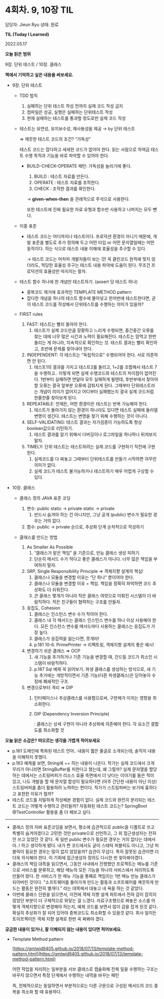 # 4회차. 9, 10장 TIL

담당자: Jieun Ryu
상태: 완료

**TIL (Today I Learned)**

2022.05.17

**오늘 읽은 범위**

9장. 단위 테스트 / 10장. 클래스

**책에서 기억하고 싶은 내용을 써보세요.**

- 9장. 단위 테스트
    - TDD 법칙
        1. 실패하는 단위 테스트 작성 전까지 실제 코드 작성 금지
        2. 컴파일은 성공, 실행은 실패하는 단위테스트 작성
        3. 현재 실패하는 테스트를 통과할 정도로만 실제 코드 작성
        
    - 테스트는 유연성, 유지보수성, 재사용성을 제공 → by 단위 테스트
        
        ⇒ 깨끗한 테스트 코드의 조건? “가독성”
        
        테스트 코드는 잡다하고 세세한 코드가 없어야 한다.
        읽는 사람으로 하여금 테스트 수행 목적과 기능을 바로 파악할 수 있어야 한다.
        
        - BUILD-CHECK-OPERATE 패턴: 가독성을 늘리기에 좋다.
            1. BUILD : 테스트 자료를 만든다.
            2. OPERATE : 테스트 자료를 조작한다.
            3. CHECK : 조작한 결과를 확인한다.
            
            → **given-when-then** 을 관례적으로 주석으로 사용한다.
            
            또한 테스트에 진짜 필요한 자료 유형과 함수만 사용하고 나머지는 모두 뺀다.
            
        
    - 이중 표준
        - 테스트 코드는 어디까지나 테스트이다. 프로덕션 환경이 아니기 때문에, 개발 표준을 별도로 추가 정의해 두고 어떤 타입 or 어떤 문자열일때는 어떤 동작이다. 하는 식으로 테스트 내용 이해에 효율성을 추구할 수 있다.
            
            → 테스트 코드는 어차피 개발자들이 보는 것! 꼭 클린코드 원칙에 맞지 않더라도, 적당한 효율성 추구는 테스트 내용 파악에 도움이 된다. 무조건 프로덕션의 효율성만 따지지는 말자.
            
    - 테스트 함수 하나에 한 개념만 테스트하기. (assert 당 테스트 하나)
        - 중복코드 제거에 효과적인 TEMPLATE METHOD pattern
        - 잡다한 개념을 하나의 테스트 함수에 몰아넣고 한꺼번에 테스트한다면, 굳이 테스트 코드를 작성해서 단위테스트를 수행하는 의미가 있을까?
    - FIRST rules
        1. FAST: 테스트는 빨리 돌아야 한다.
            1. 테스트가 실제 코드만큼 장황하고 느리게 수행되면, 중간중간 오류를 찾는 데에 너무 많은 시간과 노력이 필요해진다. 테스트는 맘먹고 한번 돌리는 게 아니라, 지속적으로 확인하는 것. 테스트 결과는 빨리 확인하고, 초반에 문제를 찾아내야 한다.
        2. INDEPENDENT: 각 테스트는 “독립적으로” 수행되어야 한다. 서로 의존하면 안 된다.
            1. 테스트1의 결과를 가지고 테스트2를 돌리고, 1+2를 조합해서 테스트 7을 수행하고.. 이렇게 되면 실제 수행코드와 테스트의 차이점이 없어진다. 1번부터 실패하면 연달아 모두 실패하게 될텐데, 후반부에서 찾아야 할 오류는 결국 앞부분 오류에 감춰지게 된다. 그때부터 단위테스트라는 개념이 의미가 없어지고 어디부터 실패했는지 결국 실제 코드처럼 한줄한줄 찾아보게 된다.
        3. REPEATABLE: 언제든, 어떤 환경이든 테스트는 반복 가능해야 한다.
            1. 테스트가 돌아가지 않는 환경이 하나라도 있다면 테스트 실패에 둘러댈 변명이 생긴다. 테스트는 변명을 찾기 위해 수행하는 것이 아니다.
        4. SELF-VALIDATING: 테스트 결과는 자가검증이 가능하도록 항상 boolean값으로 리턴하기.
            1. 테스트 결과를 알기 위해서 디버깅이나 로그파일을 하나하나 뒤져보지 말자.
        5. TIMELY: 단위 테스트는 테스트하려는 실제 코드를 구현하기 직전에 구현한다.
            1. 실제코드를 다 짜놓고 그때부터 단위테스트를 만들기 시작하면 아무런 의미가 없다. 
            2. 실제 코드가 테스트 불가능하거나 테스트하기 매우 어렵게 구상할 수 있다.

- 10장. 클래스
    - 클래스 정의 JAVA 표준 코딩
        1. 변수: public static → private static → private
            1. 반드시 숨겨야 하는 건 아니지만, 그냥 공개 (public) 변수가 필요한 경우는 거의 없다.
        2. 함수: public → private 순으로, 추상화 단계 순차적으로 작성하기
        
    - 클래스를 만드는 방법
        1. As Smaller As Possible
            1. “클래스가 맡은 책임” 을 기준으로, 만능 클래스 생성 피하기.
            2. 단순히 메서드 수가 적다고 좋은 클래스가 아니다. 너무 많은 책임을 부여하지 말자.
        2. SRP, Single Responsibility Principle ⇒ 객체지향 설계의 핵심!
            1. 클래스나 모듈을 변경할 이유는 “단 하나” 뿐이어야 한다.
            2. 클래스나 모듈을 변경할 이유 = 책임. 
            책임을 정확히 파악하면 코드 추상화도 더 쉬워진다.
            3. 큰 클래스 몇개가 아니라 작은 클래스 여럿으로 이뤄진 시스템이 더 바람직하다. 작은 친구들이 협력하는 구조를 만들자. 
        3. 응집도, Cohesion
            1. 클래스는 인스턴스 변수 수가 작아야 한다.
            2. 클래스 내 각 메서드는 클래스 인스턴스 변수를 하나 이상 사용해야 한다.
            모든 인스턴스 변수를 메서드마다 사용하는 클래스는 응집도가 가장 높다.
            3. 클래스가 응집력을 잃는다면, 쪼개라!
            4. p.181 10-6. PrimePrinter → 리팩토링, 객체지향 설계의 좋은 예시!
        4. 변경하기 쉬운 클래스 ⇒ OCP
            1. 새 기능을 추가하거나 기존 기능을 변경할 때, 건드릴 코드가 최소인 시스템이 바람직하다.
            2. p.187 Sql 예제 꼭 읽어보기.
            파생 클래스를 생성하는 방식으로, 새 기능 추가에는 개방적이면서
            기존 기능(다른 파생클래스)은 닫아놓아 수정에 폐쇄적인 구조.
        5. 변경으로부터 격리 ⇒ DIP
            1. 인터페이스나 추상클래스를 사용함으로써, 구현체가 미치는 영향을 최소화한다.
            2. DIP (Dependency Inversion Principle)
                
                : 클래스는 상세 구현이 아니라 추상화에 의존해야 한다. 각 요소간 결합도를 최소화할 것
                

**오늘 읽은 소감은? 떠오르는 생각을 가볍게 적어보세요**

- p.161 도메인에 특화된 테스트 언어.. 내용이 짧은 줄글로 소개되는데, 솔직히 내용을 이해하지 못했다.
- p.163 예제를 보면, String에 += 하는 내용이 나온다.
작가는 실제 코드에서 크게 무리가 아니라면 StringBuffer를 피한다고 했는데,
왜 그럴까?
실제 문자열을 할당하는 데에서는 스트링버퍼가 리소스 효율 측면에서 더 낫다는 이야기를 들은 적이 있고, 나도 개발을 할 때 문자열 합성이 필요하다면 (아주 간단한 내용이 아닌 이상) 스트링버퍼를 좀더 활용하려 노력하는 편이다.
작가가 스트링퍼버는 보기에 흉하다고 표현한 이유가 뭘까?
- 테스트 코드를 치밀하게 작성해본 경험이 없다. 실제 코드와 완전히 분리되는 테스트 코드는 어떻게 수행하고 관리될까? 자동화된 테스트 코드는?
SpringBoot @TestController 활용을 좀 더 해보고 싶다.

---

- 클래스 정의 자바 표준코딩을 보면서, 평소에 습관적으로 public을 디폴트로 쓰고 특별히 숨겨야겠다고 고민한 것만 private으로 선언하고, 그 외 접근생성자는 전혀 안 쓰고 있었던 것 같다.
꼭 일반 public 변수가 필요한 경우는 거의 없다는 데에서 아..! 하고 생각하게 됐다. 내가 짠 코드에서도 굳이 스태틱 퍼블릭도 아니고, 그냥 퍼블릭이 필요한 경우는 많이 없지 않았을까?
습관이 무섭다. 특히 잘못된 습관이면 더더욱 의식해야 한다. 이 기회에 접근생성자 정의도 다시한 번 찾아봐야겠다.
- 클래스의 책임 대목을 읽으면서, 그동안 사내에서 진행했던 프로젝트는 메뉴를 기준으로 서비스를 분류하고, 해당 메뉴의 모든 기능을 하나의 서비스에서 처리하도록 만들어 왔다.
한 서비스가 한 메뉴 기능을 통째로 책임지는 1번 메뉴 만능 클래스가 되어버린 것이다. 
”소프트웨어를 돌아가게 만드는 활동과 소프트웨어를 꺠끗하게 만드는 활동은 완전히 별개다.” 라는 대목에서 대놓고 내 욕을 하는 것 같았다.
- 이번에 클래스 단원을 읽으면서, 이전에 객체 지향 설계 파트에서 전혀 감이 잡히지 않았던 부분이 더 구체적으로 와닿는 걸 느꼈다.
자료구조형으로 짜놓은 소스를 어떻게 객체지향으로 변경해야 하는지, 예제 코드를 보면서 많이 감을 잡게 된것 같다.
확실히 추상화가 잘 되어 있어야 중복코드도 최소화할 수 있을것 같다. 회사 일이든 토이프젝이든 객체 지향 설계로 한번 꼭 짜봐야 겠다.

**궁금한 내용이 있거나, 잘 이해되지 않는 내용이 있다면 적어보세요.**

- Template Method pattern
    
    [https://gmlwjd9405.github.io/2018/07/13/template-method-pattern.html](https://gmlwjd9405.github.io/2018/07/13/template-method-pattern.html)
    
    어떤 작업을 처리하는 일부분을 서브 클래스로 캡슐화해
    전체 일을 수행하는 구조는 바꾸지 않으면서 특정 단계에서 수행하는 내역을 바꾸는 패턴
    
    즉, 전체적으로는 동일하면서 부분적으로는 다른 구문으로 구성된 메서드의 코드 중복을 최소화 할 때 유용하다.